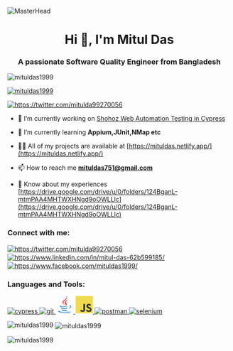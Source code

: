 ![MasterHead](https://engineering.coviam.com/wp-content/uploads/2017/10/gif-banner-messaging-strat.gif)
<h1 align="center">Hi 👋, I'm Mitul Das</h1>
<h3 align="center">A passionate Software Quality Engineer from Bangladesh</h3>

<p align="left"> <img src="https://komarev.com/ghpvc/?username=mituldas1999&label=Profile%20views&color=7c51f0&style=flat-square" alt="mituldas1999" /> </p>

<p align="left"> <a href="https://github.com/ryo-ma/github-profile-trophy"><img src="https://github-profile-trophy.vercel.app/?username=mituldas1999" alt="mituldas1999" /></a> </p>

<p align="left"> <a href="https://twitter.com/https://twitter.com/mitulda99270056" target="blank"><img src="https://img.shields.io/twitter/follow/https://twitter.com/mitulda99270056?logo=twitter&style=for-the-badge" alt="https://twitter.com/mitulda99270056" /></a> </p>

- 🔭 I’m currently working on [Shohoz Web Automation Testing in Cypress](https://github.com/mituldas1999/Shohoz_Web_Automation_Testing_in_Cypress)

- 🌱 I’m currently learning **Appium,JUnit,NMap etc**

- 👨‍💻 All of my projects are available at [https://mituldas.netlify.app/](https://mituldas.netlify.app/)

- 📫 How to reach me **mituldas751@gmail.com**

- 📄 Know about my experiences [https://drive.google.com/drive/u/0/folders/124BganL-mtmPAA4MHTWXHNgd9oOWLLlc](https://drive.google.com/drive/u/0/folders/124BganL-mtmPAA4MHTWXHNgd9oOWLLlc)

<h3 align="left">Connect with me:</h3>
<p align="left">
<a href="https://twitter.com/https://twitter.com/mitulda99270056" target="blank"><img align="center" src="https://raw.githubusercontent.com/rahuldkjain/github-profile-readme-generator/master/src/images/icons/Social/twitter.svg" alt="https://twitter.com/mitulda99270056" height="30" width="40" /></a>
<a href="https://linkedin.com/in/https://www.linkedin.com/in/mitul-das-62b599185/" target="blank"><img align="center" src="https://raw.githubusercontent.com/rahuldkjain/github-profile-readme-generator/master/src/images/icons/Social/linked-in-alt.svg" alt="https://www.linkedin.com/in/mitul-das-62b599185/" height="30" width="40" /></a>
<a href="https://fb.com/https://www.facebook.com/mituldas1999/" target="blank"><img align="center" src="https://raw.githubusercontent.com/rahuldkjain/github-profile-readme-generator/master/src/images/icons/Social/facebook.svg" alt="https://www.facebook.com/mituldas1999/" height="30" width="40" /></a>
</p>

<h3 align="left">Languages and Tools:</h3>
<p align="left"> <a href="https://www.cypress.io" target="_blank" rel="noreferrer"> <img src="https://raw.githubusercontent.com/simple-icons/simple-icons/6e46ec1fc23b60c8fd0d2f2ff46db82e16dbd75f/icons/cypress.svg" alt="cypress" width="40" height="40"/> </a> <a href="https://git-scm.com/" target="_blank" rel="noreferrer"> <img src="https://www.vectorlogo.zone/logos/git-scm/git-scm-icon.svg" alt="git" width="40" height="40"/> </a> <a href="https://www.java.com" target="_blank" rel="noreferrer"> <img src="https://raw.githubusercontent.com/devicons/devicon/master/icons/java/java-original.svg" alt="java" width="40" height="40"/> </a> <a href="https://developer.mozilla.org/en-US/docs/Web/JavaScript" target="_blank" rel="noreferrer"> <img src="https://raw.githubusercontent.com/devicons/devicon/master/icons/javascript/javascript-original.svg" alt="javascript" width="40" height="40"/> </a> <a href="https://postman.com" target="_blank" rel="noreferrer"> <img src="https://www.vectorlogo.zone/logos/getpostman/getpostman-icon.svg" alt="postman" width="40" height="40"/> </a> <a href="https://www.selenium.dev" target="_blank" rel="noreferrer"> <img src="https://raw.githubusercontent.com/detain/svg-logos/780f25886640cef088af994181646db2f6b1a3f8/svg/selenium-logo.svg" alt="selenium" width="40" height="40"/> </a> </p>

<p><img align="left" src="https://github-readme-stats.vercel.app/api/top-langs?username=mituldas1999&show_icons=true&theme=dark&title_color=f5d400&text_color=ffffff&bg_color=030303&cache_seconds=1800&locale=en&layout=compact" alt="mituldas1999" /></p>

<p>&nbsp;<img align="center" src="https://github-readme-stats.vercel.app/api?username=mituldas1999&show_icons=true&theme=dark&title_color=f5d400&text_color=ffffff&cache_seconds=1800&locale=en" alt="mituldas1999" /></p>

<p><img align="center" src="https://github-readme-streak-stats.herokuapp.com/?user=mituldas1999&theme=dark" alt="mituldas1999" /></p>
